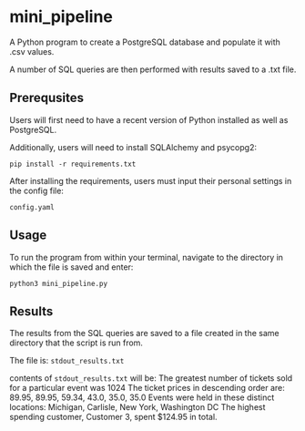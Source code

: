 # mini_pipeline
A Python program to create a PostgreSQL database and populate it with .csv values. 

A number of SQL queries are then performed with results saved to a .txt file.

## Prerequsites
Users will first need to have a recent version of Python installed as well as PostgreSQL.

Additionally, users will need to install SQLAlchemy and psycopg2:

```pip install -r requirements.txt```

After installing the requirements, users must input their personal settings in the config file:

```config.yaml```

## Usage
To run the program from within your terminal, navigate to the directory in which the file is saved and enter:

```python3 mini_pipeline.py```

## Results
The results from the SQL queries are saved to a file created in the same directory that the script is run from.

The file is:
```stdout_results.txt```

contents of ```stdout_results.txt``` will be:
The greatest number of tickets sold for a particular event was 1024
The ticket prices in descending order are: 89.95, 89.95, 59.34, 43.0, 35.0, 35.0
Events were held in these distinct locations: Michigan, Carlisle, New York, Washington DC
The highest spending customer, Customer 3, spent $124.95 in total.
